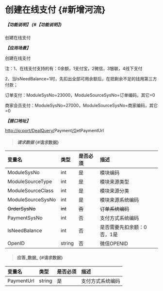 # 创建在线支付 {#新增河流}

##### _【功能说明】_ {#【功能说明】}

创建在线支付

_**【应用场景】**_

创建在线支付

注：1、在线支付支持的有：0余额，1支付宝，2微信，3银联，4线下支付

2、当IsNeedBalance=1时，先扣出全部可用余额后，在把剩余不足的钱用第三方付款；

订单支付：ModuleSysNo=23000，ModuleSourceSysNo=订单编码，其它=0

商家会员支付：ModuleSysNo=27000，ModuleSourceSysNo=商家编码，其它=0

_**【接口地址】**_

[http://ip:port/DealQuery/](http://ip:port/HMAction/River/AddRiver)Payment[/G](http://ip:port/HMAction/River/AddRiver)etPaymentUrl

> #### _请求数据_ {#请求数据}

| 变量名 | 类型 | 是否必须 | 描述 |
| :--- | :--- | :--- | :--- |
| ModuleSysNo | int | 是 | 模块编码 |
| ModuleSourceType | int | 是 | 模块来源类型 |
| ModuleSourceClass | int | 是 | 模块来源分类 |
| ModuleSourceSysNo | int | 是 | 模块来源系统编码 |
| ~~OrderSysNo~~ | ~~int~~ | ~~否~~ | ~~订单系统编码~~ |
| PaymentSysNo | int | 否 | 支付方式系统编码 |
| IsNeedBalance | int | 否 | 是否需要先扣余额：0否，1是 |
| OpenID | string | 否 | 微信OPENID |

> #### 应答_数据_ {#请求数据}

| 变量名 | 类型 | 是否必须 | 描述 |
| :--- | :--- | :--- | :--- |
| PaymentUrl | string | 是 | 支付方式系统编码 |



